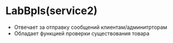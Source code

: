 # LabBpls(service2)
- Отвечает за отправку сообщений клиентам/админитрторам
- Обладает функцией проверки существования товара
